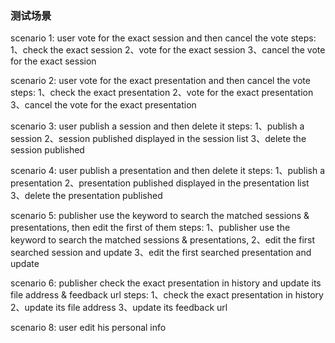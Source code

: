
### 测试场景
scenario 1: user vote for the exact session and then cancel the vote
steps:
    1、check the exact session
    2、vote for the exact session
    3、cancel the vote for the exact session

scenario 2: user vote for the exact presentation and then cancel the vote
steps:
    1、check the exact presentation
    2、vote for the exact presentation
    3、cancel the vote for the exact presentation

scenario 3: user publish a session and then delete it
steps:
    1、publish a session
    2、session published displayed in the session list
    3、delete the session published

scenario 4: user publish a presentation and then delete it
steps:
    1、publish a presentation
    2、presentation published displayed in the presentation list
    3、delete the presentation published
    
scenario 5: publisher use the keyword to search the matched sessions & presentations, then edit the first of them
steps:
    1、publisher use the keyword to search the matched sessions & presentations,
    2、edit the first searched session and update 
    3、edit the first searched presentation and update 
     
scenario 6: publisher check the exact presentation in history and update its file address & feedback url
steps:
    1、check the exact presentation in history
    2、update its file address
    3、update its feedback url   
    
scenario 8: user edit his personal info
    